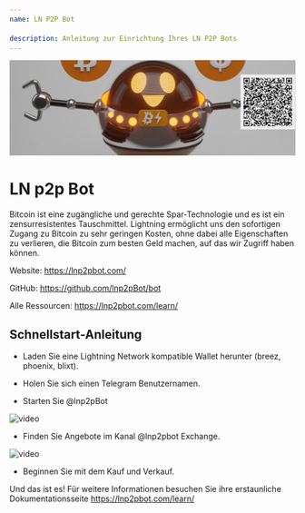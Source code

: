 ```yaml
---
name: LN P2P Bot

description: Anleitung zur Einrichtung Ihres LN P2P Bots
---
```


![cover](assets/cover.jpeg)

# LN p2p Bot

Bitcoin ist eine zugängliche und gerechte Spar-Technologie und es ist ein zensurresistentes Tauschmittel. Lightning ermöglicht uns den sofortigen Zugang zu Bitcoin zu sehr geringen Kosten, ohne dabei alle Eigenschaften zu verlieren, die Bitcoin zum besten Geld machen, auf das wir Zugriff haben können.

Website: https://lnp2pbot.com/

GitHub: https://github.com/lnp2pBot/bot

Alle Ressourcen: https://lnp2pbot.com/learn/

## Schnellstart-Anleitung

- Laden Sie eine Lightning Network kompatible Wallet herunter (breez, phoenix, blixt).

- Holen Sie sich einen Telegram Benutzernamen.

- Starten Sie @lnp2pBot

![video](assets/1.gif)

- Finden Sie Angebote im Kanal @lnp2pbot Exchange.

![video](assets/2.gif)

- Beginnen Sie mit dem Kauf und Verkauf.

Und das ist es! Für weitere Informationen besuchen Sie ihre erstaunliche Dokumentationsseite https://lnp2pbot.com/learn/
